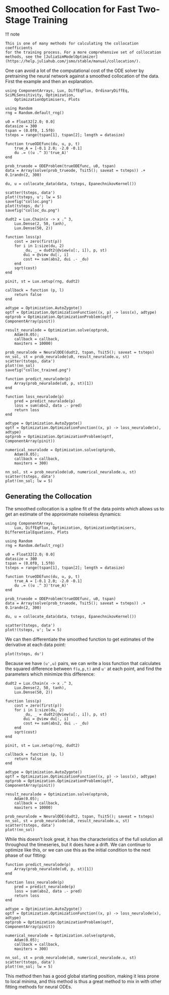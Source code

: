 # Smoothed Collocation for Fast Two-Stage Training

!!! note
    
    This is one of many methods for calculating the collocation coefficients
    for the training process. For a more comprehensive set of collocation
    methods, see the [JuliaSimModelOptimizer](https://help.juliahub.com/jsmo/stable/manual/collocation/).

One can avoid a lot of the computational cost of the ODE solver by
pretraining the neural network against a smoothed collocation of the
data. First the example and then an explanation.

```@example collocation_cp
using ComponentArrays, Lux, DiffEqFlux, OrdinaryDiffEq, SciMLSensitivity, Optimization,
    OptimizationOptimisers, Plots

using Random
rng = Random.default_rng()

u0 = Float32[2.0; 0.0]
datasize = 300
tspan = (0.0f0, 1.5f0)
tsteps = range(tspan[1], tspan[2]; length = datasize)

function trueODEfunc(du, u, p, t)
    true_A = [-0.1 2.0; -2.0 -0.1]
    du .= ((u .^ 3)'true_A)'
end

prob_trueode = ODEProblem(trueODEfunc, u0, tspan)
data = Array(solve(prob_trueode, Tsit5(); saveat = tsteps)) .+ 0.1randn(2, 300)

du, u = collocate_data(data, tsteps, EpanechnikovKernel())

scatter(tsteps, data')
plot!(tsteps, u'; lw = 5)
savefig("colloc.png")
plot(tsteps, du')
savefig("colloc_du.png")

dudt2 = Lux.Chain(x -> x .^ 3,
    Lux.Dense(2, 50, tanh),
    Lux.Dense(50, 2))

function loss(p)
    cost = zero(first(p))
    for i in 1:size(du, 2)
        _du, _ = dudt2(@view(u[:, i]), p, st)
        dui = @view du[:, i]
        cost += sum(abs2, dui .- _du)
    end
    sqrt(cost)
end

pinit, st = Lux.setup(rng, dudt2)

callback = function (p, l)
    return false
end

adtype = Optimization.AutoZygote()
optf = Optimization.OptimizationFunction((x, p) -> loss(x), adtype)
optprob = Optimization.OptimizationProblem(optf, ComponentArray(pinit))

result_neuralode = Optimization.solve(optprob,
    Adam(0.05);
    callback = callback,
    maxiters = 10000)

prob_neuralode = NeuralODE(dudt2, tspan, Tsit5(); saveat = tsteps)
nn_sol, st = prob_neuralode(u0, result_neuralode.u, st)
scatter(tsteps, data')
plot!(nn_sol)
savefig("colloc_trained.png")

function predict_neuralode(p)
    Array(prob_neuralode(u0, p, st)[1])
end

function loss_neuralode(p)
    pred = predict_neuralode(p)
    loss = sum(abs2, data .- pred)
    return loss
end

adtype = Optimization.AutoZygote()
optf = Optimization.OptimizationFunction((x, p) -> loss_neuralode(x), adtype)
optprob = Optimization.OptimizationProblem(optf, ComponentArray(pinit))

numerical_neuralode = Optimization.solve(optprob,
    Adam(0.05);
    callback = callback,
    maxiters = 300)

nn_sol, st = prob_neuralode(u0, numerical_neuralode.u, st)
scatter(tsteps, data')
plot!(nn_sol; lw = 5)
```

## Generating the Collocation

The smoothed collocation is a spline fit of the data points which allows
us to get an estimate of the approximate noiseless dynamics:

```@example collocation
using ComponentArrays,
    Lux, DiffEqFlux, Optimization, OptimizationOptimisers, DifferentialEquations, Plots

using Random
rng = Random.default_rng()

u0 = Float32[2.0; 0.0]
datasize = 300
tspan = (0.0f0, 1.5f0)
tsteps = range(tspan[1], tspan[2]; length = datasize)

function trueODEfunc(du, u, p, t)
    true_A = [-0.1 2.0; -2.0 -0.1]
    du .= ((u .^ 3)'true_A)'
end

prob_trueode = ODEProblem(trueODEfunc, u0, tspan)
data = Array(solve(prob_trueode, Tsit5(); saveat = tsteps)) .+ 0.1randn(2, 300)

du, u = collocate_data(data, tsteps, EpanechnikovKernel())

scatter(tsteps, data')
plot!(tsteps, u'; lw = 5)
```

We can then differentiate the smoothed function to get estimates of the
derivative at each data point:

```@example collocation
plot(tsteps, du')
```

Because we have `(u',u)` pairs, we can write a loss function that
calculates the squared difference between `f(u,p,t)` and `u'` at each
point, and find the parameters which minimize this difference:

```@example collocation
dudt2 = Lux.Chain(x -> x .^ 3,
    Lux.Dense(2, 50, tanh),
    Lux.Dense(50, 2))

function loss(p)
    cost = zero(first(p))
    for i in 1:size(du, 2)
        _du, _ = dudt2(@view(u[:, i]), p, st)
        dui = @view du[:, i]
        cost += sum(abs2, dui .- _du)
    end
    sqrt(cost)
end

pinit, st = Lux.setup(rng, dudt2)

callback = function (p, l)
    return false
end

adtype = Optimization.AutoZygote()
optf = Optimization.OptimizationFunction((x, p) -> loss(x), adtype)
optprob = Optimization.OptimizationProblem(optf, ComponentArray(pinit))

result_neuralode = Optimization.solve(optprob,
    Adam(0.05);
    callback = callback,
    maxiters = 10000)

prob_neuralode = NeuralODE(dudt2, tspan, Tsit5(); saveat = tsteps)
nn_sol, st = prob_neuralode(u0, result_neuralode.u, st)
scatter(tsteps, data')
plot!(nn_sol)
```

While this doesn't look great, it has the characteristics of the
full solution all throughout the timeseries, but it does have a drift.
We can continue to optimize like this, or we can use this as the
initial condition to the next phase of our fitting:

```@example collocation
function predict_neuralode(p)
    Array(prob_neuralode(u0, p, st)[1])
end

function loss_neuralode(p)
    pred = predict_neuralode(p)
    loss = sum(abs2, data .- pred)
    return loss
end

adtype = Optimization.AutoZygote()
optf = Optimization.OptimizationFunction((x, p) -> loss_neuralode(x), adtype)
optprob = Optimization.OptimizationProblem(optf, ComponentArray(pinit))

numerical_neuralode = Optimization.solve(optprob,
    Adam(0.05);
    callback = callback,
    maxiters = 300)

nn_sol, st = prob_neuralode(u0, numerical_neuralode.u, st)
scatter(tsteps, data')
plot!(nn_sol; lw = 5)
```

This method then has a good global starting position, making it less
prone to local minima, and this method is thus a great method to mix in with other
fitting methods for neural ODEs.
